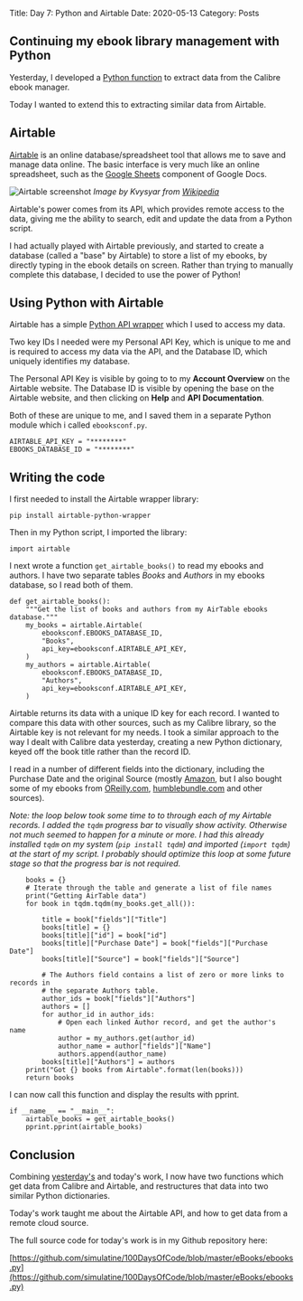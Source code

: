 Title: Day 7: Python and Airtable
Date: 2020-05-13
Category: Posts

## Continuing my ebook library management with Python ##

Yesterday, I developed a
[Python function](https://simulatine.github.io/100DaysOfCode/day-6-python-and-calibre.html)
to extract data from the Calibre ebook manager.

Today I wanted to extend this to extracting similar data from Airtable.

## Airtable ##

[Airtable](https://https://airtable.com/) is an online database/spreadsheet
tool that allows me to save and manage data online. The basic interface is
very much like an online spreadsheet, such as the 
[Google Sheets](https://docs.google.com/spreadsheets/u/0/)
component of Google Docs.

![Airtable screenshot]({static}/images/2020-05-13_Airtable_Screenshot.png)
*Image by Kvysyar from [Wikipedia](https://commons.wikimedia.org/w/index.php?curid=46824078)*

Airtable's power comes from its API, which provides remote access to the data,
giving me the ability to search, edit and update the data from a Python script.

I had actually played with Airtable previously, and started to create a
database (called a "base" by Airtable) to store a list of my ebooks, by
directly typing in the ebook details on screen. Rather than trying to manually
complete this database, I decided to use the power of Python!

## Using Python with Airtable  ##

Airtable has a simple
[Python API wrapper](https://airtable-python-wrapper.readthedocs.io/en/master/)
which I used to access my data.

Two key IDs I needed were my Personal API Key, which is unique to me and is
required to access my data via the API, and the Database ID, which uniquely
identifies my database.

The Personal API Key is visible by going to to my **Account Overview** on the
Airtable website. The Database ID is visible by opening the base on the
Airtable website, and then clicking on **Help** and **API Documentation**.

Both of these are unique to me, and I saved them in a separate Python module
which i called `ebooksconf.py`.

    AIRTABLE_API_KEY = "********"
    EBOOKS_DATABASE_ID = "********"

## Writing the code ##

I first needed to install the Airtable wrapper library:

    pip install airtable-python-wrapper

Then in my Python script, I imported the library:

    import airtable

I next wrote a function `get_airtable_books()` to read my ebooks and authors.
I have two separate tables *Books* and *Authors* in my ebooks database, so
I read both of them.

    def get_airtable_books():
        """Get the list of books and authors from my AirTable ebooks database."""
        my_books = airtable.Airtable(
            ebooksconf.EBOOKS_DATABASE_ID,
            "Books",
            api_key=ebooksconf.AIRTABLE_API_KEY,
        )
        my_authors = airtable.Airtable(
            ebooksconf.EBOOKS_DATABASE_ID,
            "Authors",
            api_key=ebooksconf.AIRTABLE_API_KEY,
        )

Airtable returns its data with a unique ID key for each record. I wanted to
compare this data with other sources, such as my Calibre library, so the
Airtable key is not relevant for my needs. I took a similar approach to the way
I dealt with Calibre data yesterday, creating a new Python dictionary, keyed
off the book title rather than the record ID.

I read in a number of different fields into the dictionary, including the
Purchase Date and the original Source (mostly [Amazon](https://www.amazon.com),
but I also bought some of my ebooks from
[OReilly.com](http://shop.oreilly.com/),
[humblebundle.com](https://www.humblebundle.com/) and other sources).

*Note: the loop below took some time to to through each of my Airtable
records. I added the `tqdm` progress bar to visually show activity. Otherwise
not much seemed to happen for a minute or more. I had this already installed
`tqdm` on my system (`pip install tqdm`) and imported (`import tqdm`) at the
start of my script. I probably should optimize this loop at some future stage
so that the progress bar is not required.*

        books = {}
        # Iterate through the table and generate a list of file names
        print("Getting AirTable data")
        for book in tqdm.tqdm(my_books.get_all()):

            title = book["fields"]["Title"]
            books[title] = {}
            books[title]["id"] = book["id"]
            books[title]["Purchase Date"] = book["fields"]["Purchase Date"]
            books[title]["Source"] = book["fields"]["Source"]

            # The Authors field contains a list of zero or more links to records in
            # the separate Authors table.
            author_ids = book["fields"]["Authors"]
            authors = []
            for author_id in author_ids:
                # Open each linked Author record, and get the author's name
                author = my_authors.get(author_id)
                author_name = author["fields"]["Name"]
                authors.append(author_name)
            books[title]["Authors"] = authors
        print("Got {} books from Airtable".format(len(books)))
        return books

I can now call this function and display the results with pprint.

    if __name__ == "__main__":
        airtable_books = get_airtable_books()
        pprint.pprint(airtable_books)

## Conclusion ##

Combining
[yesterday's](https://simulatine.github.io/100DaysOfCode/day-6-python-and-calibre.html)
and today's work, I now have two functions which get data from  Calibre and
Airtable, and restructures that data into two similar Python dictionaries.

Today's work taught me about the Airtable API, and how to get data from a
remote cloud source.

The full source code for today's work is in my Github repository here:

[https://github.com/simulatine/100DaysOfCode/blob/master/eBooks/ebooks.py](https://github.com/simulatine/100DaysOfCode/blob/master/eBooks/ebooks.py)

